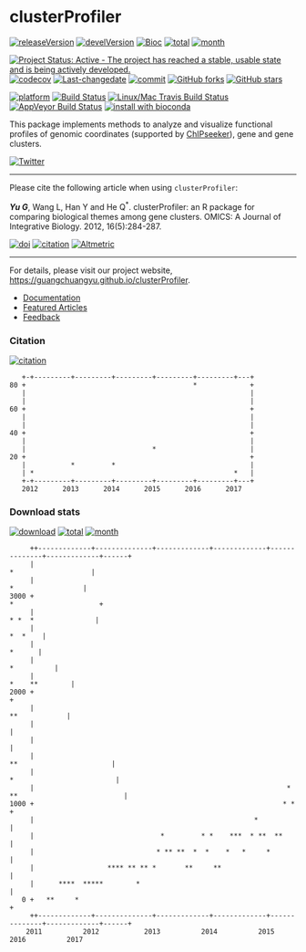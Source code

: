 clusterProfiler
===============

[![releaseVersion](https://img.shields.io/badge/release%20version-3.2.11-green.svg?style=flat)](https://bioconductor.org/packages/clusterProfiler) [![develVersion](https://img.shields.io/badge/devel%20version-3.3.5-green.svg?style=flat)](https://github.com/GuangchuangYu/clusterProfiler) [![Bioc](http://www.bioconductor.org/shields/years-in-bioc/clusterProfiler.svg)](https://www.bioconductor.org/packages/devel/bioc/html/clusterProfiler.html#since) [![total](https://img.shields.io/badge/downloads-67333/total-blue.svg?style=flat)](https://bioconductor.org/packages/stats/bioc/clusterProfiler) [![month](https://img.shields.io/badge/downloads-2678/month-blue.svg?style=flat)](https://bioconductor.org/packages/stats/bioc/clusterProfiler)

[![Project Status: Active - The project has reached a stable, usable state and is being actively developed.](http://www.repostatus.org/badges/latest/active.svg)](http://www.repostatus.org/#active) [![codecov](https://codecov.io/gh/GuangchuangYu/clusterProfiler/branch/master/graph/badge.svg)](https://codecov.io/gh/GuangchuangYu/clusterProfiler/) [![Last-changedate](https://img.shields.io/badge/last%20change-2017--02--12-green.svg)](https://github.com/GuangchuangYu/clusterProfiler/commits/master) [![commit](http://www.bioconductor.org/shields/commits/bioc/clusterProfiler.svg)](https://www.bioconductor.org/packages/devel/bioc/html/clusterProfiler.html#svn_source) [![GitHub forks](https://img.shields.io/github/forks/GuangchuangYu/clusterProfiler.svg)](https://github.com/GuangchuangYu/clusterProfiler/network) [![GitHub stars](https://img.shields.io/github/stars/GuangchuangYu/clusterProfiler.svg)](https://github.com/GuangchuangYu/clusterProfiler/stargazers)

[![platform](http://www.bioconductor.org/shields/availability/devel/clusterProfiler.svg)](https://www.bioconductor.org/packages/devel/bioc/html/clusterProfiler.html#archives) [![Build Status](http://www.bioconductor.org/shields/build/devel/bioc/clusterProfiler.svg)](https://bioconductor.org/checkResults/devel/bioc-LATEST/clusterProfiler/) [![Linux/Mac Travis Build Status](https://img.shields.io/travis/GuangchuangYu/clusterProfiler/master.svg?label=Mac%20OSX%20%26%20Linux)](https://travis-ci.org/GuangchuangYu/clusterProfiler) [![AppVeyor Build Status](https://img.shields.io/appveyor/ci/Guangchuangyu/clusterProfiler/master.svg?label=Windows)](https://ci.appveyor.com/project/GuangchuangYu/clusterProfiler) [![install with bioconda](https://img.shields.io/badge/install%20with-bioconda-green.svg?style=flat)](http://bioconda.github.io/recipes/bioconductor-clusterprofiler/README.html)

This package implements methods to analyze and visualize functional profiles of genomic coordinates (supported by [ChIPseeker](http://www.bioconductor.org/packages/ChIPseeker)), gene and gene clusters.

[![Twitter](https://img.shields.io/twitter/url/https/github.com/GuangchuangYu/clusterProfiler.svg?style=social)](https://twitter.com/intent/tweet?hashtags=clusterProfiler&url=http://online.liebertpub.com/doi/abs/10.1089/omi.2011.0118&screen_name=guangchuangyu)

------------------------------------------------------------------------

Please cite the following article when using `clusterProfiler`:

***Yu G***, Wang L, Han Y and He Q<sup>\*</sup>. clusterProfiler: an R package for comparing biological themes among gene clusters. OMICS: A Journal of Integrative Biology. 2012, 16(5):284-287.

[![doi](https://img.shields.io/badge/doi-10.1089/omi.2011.0118-green.svg?style=flat)](http://dx.doi.org/10.1089/omi.2011.0118) [![citation](https://img.shields.io/badge/cited%20by-158-green.svg?style=flat)](https://scholar.google.com.hk/scholar?oi=bibs&hl=en&cites=2349076811020942117) [![Altmetric](https://img.shields.io/badge/Altmetric-22-green.svg?style=flat)](https://www.altmetric.com/details/681089)

------------------------------------------------------------------------

For details, please visit our project website, <https://guangchuangyu.github.io/clusterProfiler>.

-   [Documentation](https://guangchuangyu.github.io/clusterProfiler/documentation/)
-   [Featured Articles](https://guangchuangyu.github.io/clusterProfiler/featuredArticles/)
-   [Feedback](https://guangchuangyu.github.io/clusterProfiler/#feedback)

### Citation

[![citation](https://img.shields.io/badge/cited%20by-158-green.svg?style=flat)](https://scholar.google.com.hk/scholar?oi=bibs&hl=en&cites=2349076811020942117)

       +-+---------+---------+---------+---------+---------+---+
    80 +                                         *             +
       |                                                       |
       |                                                       |
    60 +                                                       +
       |                                                       |
       |                                                       |
    40 +                                                       +
       |                                                       |
       |                               *                       |
    20 +                                                       +
       |           *         *                                 |
       | *                                                 *   |
       +-+---------+---------+---------+---------+---------+---+
       2012      2013      2014      2015      2016      2017   

### Download stats

[![download](http://www.bioconductor.org/shields/downloads/clusterProfiler.svg)](https://bioconductor.org/packages/stats/bioc/clusterProfiler) [![total](https://img.shields.io/badge/downloads-67333/total-blue.svg?style=flat)](https://bioconductor.org/packages/stats/bioc/clusterProfiler) [![month](https://img.shields.io/badge/downloads-2678/month-blue.svg?style=flat)](https://bioconductor.org/packages/stats/bioc/clusterProfiler)

         ++-------------+--------------+-------------+-------------+--------------+-------------+------+
         |                                                                         *                   |
         |                                                                           *                 |
    3000 +                                                                       *                     +
         |                                                                        * *  *               |
         |                                                                                     *  *    |
         |                                                                                      *      |
         |                                                                                  *          |
         |                                                                              *    **        |
    2000 +                                                                                             +
         |                                                                               **            |
         |                                                                                             |
         |                                                                                             |
         |                                                                    **                       |
         |                                                                   *                         |
         |                                                              *  **                          |
    1000 +                                                             * *                             +
         |                                                      *                                      |
         |                               *         * *    ***  * **  **                                |
         |                              * ** **  *  *    *   *     *                                   |
         |                  **** ** ** *       **     **                                               |
         |      ****  *****        *                                                                   |
       0 +   **     *                                                                                  +
         ++-------------+--------------+-------------+-------------+--------------+-------------+------+
        2011          2012           2013          2014          2015           2016          2017
